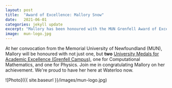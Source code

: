 ```yaml
---
layout: post
title:  "Award of Excellence: Mallory Snow"
date:   2021-06-01
categories: jekyll update
excerpt: "Mallory has been honoured with the MUN Grenfell Award of Excellence in both Computational Math and Physics"
image:	mun-logo.jpg
---
```



At her convocation from the Memorial University of Newfoundland (MUN), Mallory will be honoured with not just one, but **two** [University Medals for Academic Excellence (Grenfell Campus)](https://www.mun.ca/scholarships/scholarships/convocation.php), one for Computational Mathematics, and one for Physics. Join me in congratulating Mallory on her achievement. We're proud to have her here at Waterloo now.





![Photo]({{ site.baseurl }}/images/mun-logo.jpg)
